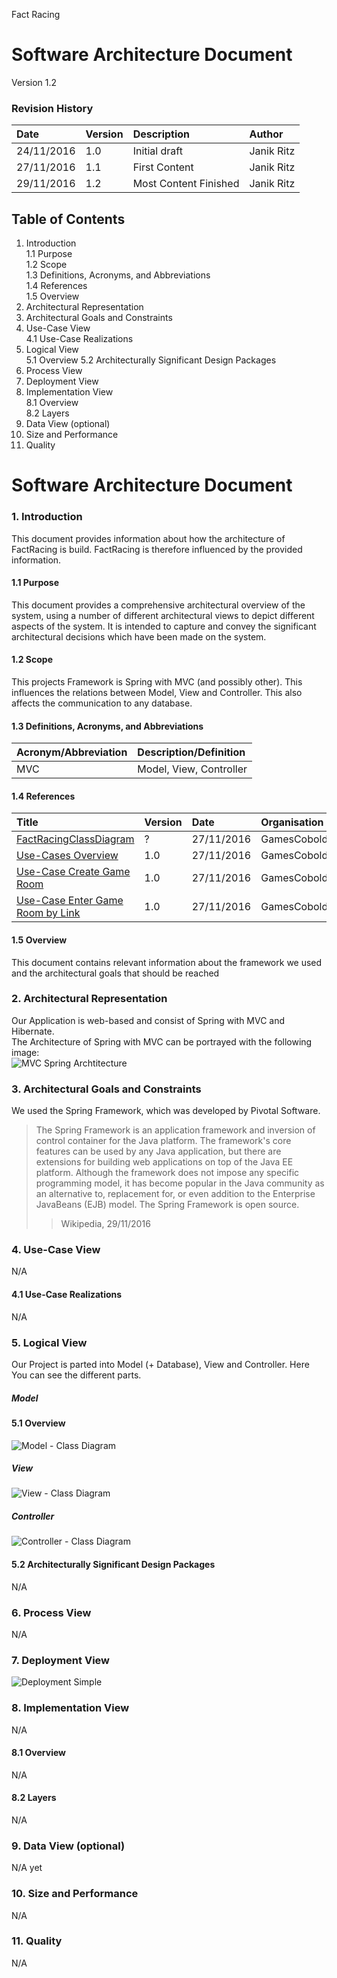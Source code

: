 Fact Racing

# Software Architecture Document

Version 1.2

### Revision History

| Date       | Version | Description           | Author     |
|:-----------|:--------|:----------------------|:-----------|
| 24/11/2016 | 1.0     | Initial draft         | Janik Ritz |
| 27/11/2016 | 1.1     | First Content         | Janik Ritz |
| 29/11/2016 | 1.2     | Most Content Finished | Janik Ritz |

## Table of Contents

1. Introduction  
    1.1 Purpose  
    1.2 Scope  
    1.3 Definitions, Acronyms, and Abbreviations  
    1.4 References  
    1.5 Overview  
2. Architectural Representation  
3. Architectural Goals and Constraints  
4. Use-Case View  
    4.1 Use-Case Realizations  
5. Logical View  
    5.1 Overview
    5.2 Architecturally Significant Design Packages
6. Process View   
7. Deployment View    
8. Implementation View    
    8.1 Overview  
    8.2 Layers  
9. Data View (optional)  
10. Size and Performance  
11. Quality  

# Software Architecture Document 

### 1. Introduction

This document provides information about how the architecture of FactRacing is build. FactRacing is therefore influenced by the provided information.

#### 1.1	Purpose

This document provides a comprehensive architectural overview of the system, using a number of different architectural views to depict different aspects of the system. It is intended to capture and convey the significant architectural decisions which have been made on the system.

#### 1.2	Scope

This projects Framework is Spring with MVC (and possibly other). This influences the relations between Model, View and Controller. This also affects the communication to any database.

#### 1.3	Definitions, Acronyms, and Abbreviations

| Acronym/Abbreviation | Description/Definition  |
|:---------------------|:------------------------|
| MVC                  | Model, View, Controller |

#### 1.4	References

| Title                                                                                                              | Version | Date       | Organisation |
|:-------------------------------------------------------------------------------------------------------------------|:--------|:-----------|:-------------|
| [FactRacingClassDiagram](/docs/ClassDiagrams/FactRacingClassDiagram.png)                                           | ?       | 27/11/2016 | GamesCobold  |
| [Use-Cases Overview](/docs/Use-Cases/Use-Case%20Overview%201.0.png)                                                | 1.0     | 27/11/2016 | GamesCobold  |
| [Use-Case Create Game Room](/docs/Use-Cases/Create%20Game%20Room/CreateGameRoomSpecification.md)                   | 1.0     | 27/11/2016 | GamesCobold  |
| [Use-Case Enter Game Room by Link](/docs/Use-Cases/Enter%20Game%20Room%20By%20Link/UseCase-EnterGameRoomByLink.md) | 1.0     | 27/11/2016 | GamesCobold  |

#### 1.5	Overview

This document contains relevant information about the framework we used and the architectural goals that should be reached

### 2.	Architectural Representation

Our Application is web-based and consist of Spring with MVC and Hibernate.  
The Architecture of Spring with MVC can be portrayed with the following image:  
![MVC Spring Archtitecture](/docs/Software_Architecture/MVC-Architecture.png)

### 3.	Architectural Goals and Constraints 

We used the Spring Framework, which was developed by Pivotal Software.
> The Spring Framework is an application framework and inversion of control container for the Java platform. The framework's core features can be used by any Java application, but there are extensions for building web applications on top of the Java EE platform. Although the framework does not impose any specific programming model, it has become popular in the Java community as an alternative to, replacement for, or even addition to the Enterprise JavaBeans (EJB) model. The Spring Framework is open source.
> > Wikipedia, 29/11/2016  

### 4.	Use-Case View 

N/A

#### 4.1	Use-Case Realizations

N/A

### 5.	Logical View

Our Project is parted into Model (+ Database), View and Controller. Here You can see the different parts.  

##### Model

#### 5.1	Overview

![Model - Class Diagram](/docs/ClassDiagrams/FactRacingClassDiagram.png)

##### View

![View - Class Diagram](//TODO)

##### Controller

![Controller - Class Diagram](/docs/ClassDiagrams/ControllerDiagram.png)  

#### 5.2	Architecturally Significant Design Packages

N/A

### 6.	Process View 

N/A

### 7.	Deployment View 

![Deployment Simple](/docs/Software_Architecture/Deployment.png)

### 8.	Implementation View 

N/A

#### 8.1	Overview

N/A

#### 8.2	Layers

N/A

### 9.	Data View (optional)

N/A yet

### 10.	Size and Performance

N/A

### 11.	Quality 

N/A
